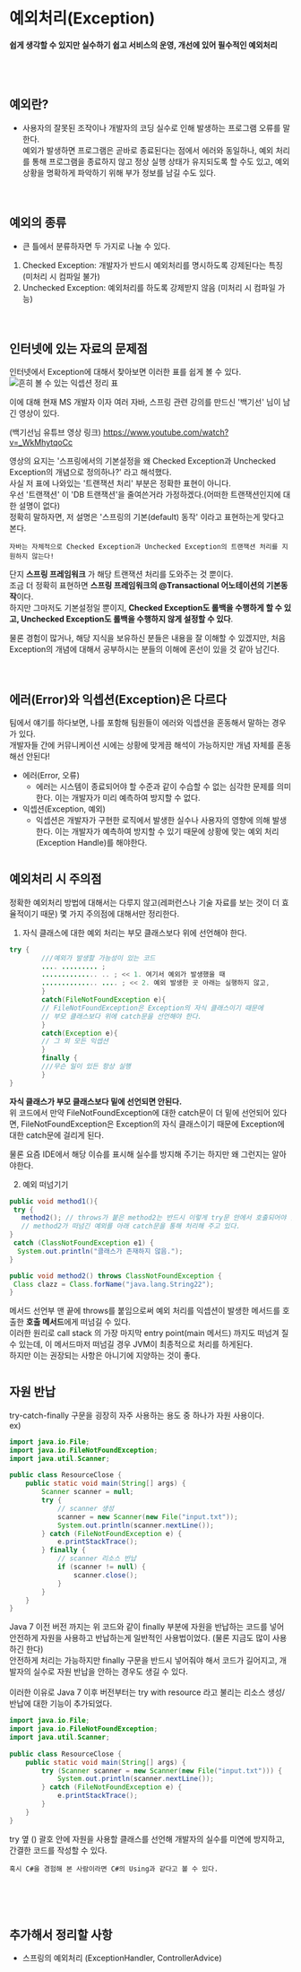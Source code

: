 # 예외처리(Exception)
**쉽게 생각할 수 있지만 실수하기 쉽고 서비스의 운영, 개선에 있어 필수적인 예외처리**  
<br/>
<br/>
<br/>

## 예외란?
- 사용자의 잘못된 조작이나 개발자의 코딩 실수로 인해 발생하는 프로그램 오류를 말한다.  
예외가 발생하면 프로그램은 곧바로 종료된다는 점에서 에러와 동일하나, 예외 처리를 통해 프로그램을 종료하지 않고 정상 실행 상태가 유지되도록 할 수도 있고, 예외 상황을 명확하게 파악하기 위해 부가 정보를 남길 수도 있다.
  <br/>
  <br/>
  <br/>
## 예외의 종류
- 큰 틀에서 분류하자면 두 가지로 나눌 수 있다.

1. Checked Exception: 개발자가 반드시 예외처리를 명시하도록 강제된다는 특징 (미처리 시 컴파일 불가)
2. Unchecked Exception: 예외처리를 하도록 강제받지 않음 (미처리 시 컴파일 가능)
   <br/>
   <br/>
   <br/>
## 인터넷에 있는 자료의 문제점
인터넷에서 Exception에 대해서 찾아보면 이러한 표를 쉽게 볼 수 있다.  
![흔히 볼 수 있는 익셉션 정리 표](../resource/checkedanduncheked.png)

이에 대해 현재 MS 개발자 이자 여러 자바, 스프링 관련 강의를 만드신 '백기선' 님이 남긴 영상이 있다.  

(백기선님 유튜브 영상 링크) https://www.youtube.com/watch?v=_WkMhytqoCc  

영상의 요지는 '스프링에서의 기본설정을 왜 Checked Exception과 Unchecked Exception의 개념으로 정의하나?' 라고 해석했다.  
사실 저 표에 나와있는 '트랜잭션 처리' 부분은 정확한 표현이 아니다.  
우선 '트랜잭션' 이 'DB 트랜잭션'을 줄여쓴거라 가정하겠다.(어떠한 트랜잭션인지에 대한 설명이 없다)  
정확히 말하자면, 저 설명은 '스프링의 기본(default) 동작' 이라고 표현하는게 맞다고 본다.  
```
자바는 자체적으로 Checked Exception과 Unchecked Exception의 트랜잭션 처리를 지원하지 않는다!  
```
단지 **스프링 프레임워크** 가 해당 트랜잭션 처리를 도와주는 것 뿐이다.  
조금 더 정확히 표현하면 **스프링 프레임워크의 @Transactional 어노테이션의 기본동작**이다.  
하지만 그마저도 기본설정일 뿐이지, **Checked Exception도 롤백을 수행하게 할 수 있고, Unchecked Exception도 롤백을 수행하지 않게 설정할 수 있다**.  
  
물론 경험이 많거나, 해당 지식을 보유하신 분들은 내용을 잘 이해할 수 있겠지만, 처음 Exception의 개념에 대해서 공부하시는 분들의 이해에 혼선이 있을 것 같아 남긴다.
<br>
<br>
<br>
## 에러(Error)와 익셉션(Exception)은 다르다
팀에서 얘기를 하다보면, 나를 포함해 팀원들이 에러와 익셉션을 혼동해서 말하는 경우가 있다.  
개발자들 간에 커뮤니케이션 시에는 상황에 맞게끔 해석이 가능하지만 개념 자체를 혼동해선 안된다!

- 에러(Error, 오류)
    - 에러는 시스템이 종료되어야 할 수준과 같이 수습할 수 없는 심각한 문제를 의미한다. 이는 개발자가 미리 예측하여 방지할 수 없다.
- 익셉션(Exception, 예외)
    - 익셉션은 개발자가 구현한 로직에서 발생한 실수나 사용자의 영향에 의해 발생한다. 이는 개발자가 예측하여 방지할 수 있기 때문에 상황에 맞는 예외 처리(Exception Handle)를 해야한다.
#
## 예외처리 시 주의점
정확한 예외처리 방법에 대해서는 다루지 않고(레퍼런스나 기술 자료를 보는 것이 더 효율적이기 때문) 몇 가지 주의점에 대해서만 정리한다.

1. 자식 클래스에 대한 예외 처리는 부모 클래스보다 위에 선언해야 한다.
```java
try {
        ///예외가 발생할 가능성이 있는 코드
        .... ......... ;
        .............. .. ; << 1. 여기서 예외가 발생했을 때
        .............. .... ; << 2. 예외 발생한 곳 아래는 실행하지 않고,
        }
        catch(FileNotFoundException e){
        // FileNotFoundException은 Exception의 자식 클래스이기 때문에
        // 부모 클래스보다 위에 catch문을 선언해야 한다.
        }
        catch(Exception e){
        // 그 외 모든 익셉션
        }
        finally {
        ///무슨 일이 있든 항상 실행
        }
}
```
**자식 클래스가 부모 클래스보다 밑에 선언되면 안된다.**  
위 코드에서 만약 FileNotFoundException에 대한 catch문이 더 밑에 선언되어 있다면, FileNotFoundException은 Exception의 자식 클래스이기 때문에 Exception에 대한 catch문에 걸리게 된다.  

물론 요즘 IDE에서 해당 이슈를 표시해 실수를 방지해 주기는 하지만 왜 그런지는 알아야한다.

2. 예외 떠넘기기  
```java
public void method1(){
 try {
   method2(); // throws가 붙은 method2는 반드시 이렇게 try문 안에서 호출되어야 함.
   // method2가 떠넘긴 예외를 아래 catch문을 통해 처리해 주고 있다.
}
 catch (ClassNotFoundException e1) {
  System.out.println("클래스가 존재하지 않음.");
}

public void method2() throws ClassNotFoundException {
 Class clazz = Class.forName("java.lang.String22");
}
```
메서드 선언부 맨 끝에 throws를 붙임으로써 예외 처리를 익셉션이 발생한 메서드를 호출한 **호출 메서드**에게 떠넘길 수 있다.  
이러한 원리로 call stack 의 가장 마지막 entry point(main 메서드) 까지도 떠넘겨 질 수 있는데, 이 메서드마저 떠넘길 경우 JVM이 최종적으로 처리를 하게된다.  
하지만 이는 권장되는 사항은 아니기에 지양하는 것이 좋다.
#
## 자원 반납
try-catch-finally 구문을 굉장히 자주 사용하는 용도 중 하나가 자원 사용이다.  
ex)
```java
import java.io.File;
import java.io.FileNotFoundException;
import java.util.Scanner;
 
public class ResourceClose {
    public static void main(String[] args) {
        Scanner scanner = null;
        try {
            // scanner 생성
            scanner = new Scanner(new File("input.txt"));
            System.out.println(scanner.nextLine());
        } catch (FileNotFoundException e) {
            e.printStackTrace();
        } finally {
            // scanner 리소스 반납
            if (scanner != null) {
                scanner.close();
            }
        }
    }
}
```
Java 7 이전 버전 까지는 위 코드와 같이 finally 부분에 자원을 반납하는 코드를 넣어 안전하게 자원을 사용하고 반납하는게 일반적인 사용법이었다. (물론 지금도 많이 사용하긴 한다)  
안전하게 처리는 가능하지만 finally 구문을 반드시 넣어줘야 해서 코드가 길어지고, 개발자의 실수로 자원 반납을 안하는 경우도 생길 수 있다.  
<br />
이러한 이유로 Java 7 이후 버전부터는 try with resource 라고 불리는 리소스 생성/반납에 대한 기능이 추가되었다.  
```java
import java.io.File;
import java.io.FileNotFoundException;
import java.util.Scanner;
 
public class ResourceClose {
    public static void main(String[] args) {
        try (Scanner scanner = new Scanner(new File("input.txt"))) {
            System.out.println(scanner.nextLine());
        } catch (FileNotFoundException e) {
            e.printStackTrace();
        }
    }
}
```

try 옆 () 괄호 안에 자원을 사용할 클래스를 선언해 개발자의 실수를 미연에 방지하고, 간결한 코드를 작성할 수 있다.  

```
혹시 C#을 경험해 본 사람이라면 C#의 Using과 같다고 볼 수 있다.
```
<br/>
<br/>
<br/>

## 추가해서 정리할 사항
- 스프링의 예외처리 (ExceptionHandler, ControllerAdvice)